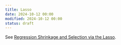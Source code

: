 ```yaml
---
title: Lasso
date: 2024-10-12 00:00
modified: 2024-10-12 00:00
status: draft
---
```


See [Regression Shrinkage and Selection via the Lasso](../reference/papers/regression-shrinkage-and-selection-via-the-lasso.md).